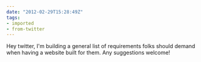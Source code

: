 ```yaml
---
date: "2012-02-29T15:28:49Z"
tags:
- imported
- from-twitter
---
```

Hey twitter, I'm building a general list of requirements folks should demand when having a website built for them. Any suggestions welcome\!

